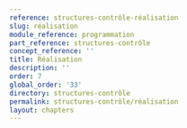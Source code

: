 ```yaml
---
reference: structures-contrôle-réalisation
slug: réalisation
module_reference: programmation
part_reference: structures-contrôle
concept_reference: ''
title: Réalisation
description: ''
order: 7
global_order: '33'
directory: structures-contrôle
permalink: structures-contrôle/réalisation
layout: chapters
---
```

